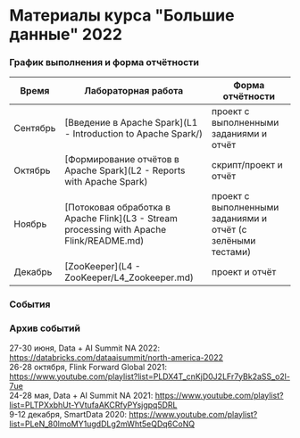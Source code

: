 # Материалы курса "Большие данные" 2022

### График выполнения и форма отчётности

| Время | Лабораторная работа | Форма отчётности |
| ------ | ------ | ------ |
| Сентябрь | [Введение в Apache Spark](L1 - Introduction to Apache Spark/) | проект с выполненными заданиями и отчёт |
| Октябрь | [Формирование отчётов в Apache Spark](L2 - Reports with Apache Spark) | скрипт/проект и отчёт |
| Ноябрь | [Потоковая обработка в Apache Flink](L3 - Stream processing with Apache Flink/README.md) | проект с выполненными заданиями и отчёт (с зелёными тестами) |
| Декабрь | [ZooKeeper](L4 - ZooKeeper/L4_Zookeeper.md) | проект и отчёт |


### События

### Архив событий
27-30 июня, Data + AI Summit NA 2022: https://databricks.com/dataaisummit/north-america-2022  
26-28 октября, Flink Forward Global 2021: https://www.youtube.com/playlist?list=PLDX4T_cnKjD0J2LFr7yBk2aSS_o2l-7ue  
24-28 мая, Data + AI Summit NA 2021: https://www.youtube.com/playlist?list=PLTPXxbhUt-YVtufaAKCRfyPYsjgpq5DRL   
9-12 декабря, SmartData 2020: https://www.youtube.com/playlist?list=PLeN_80lmoMY1ugdDLg2mWht5eQDq6CoNQ
